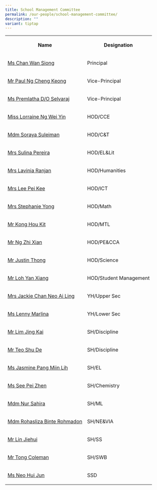 ```yaml
---
title: School Management Committee
permalink: /our-people/school-management-committee/
description: ""
variant: tiptap
---
```

<table style="minWidth: 50px">
<colgroup>
<col>
<col>
</colgroup>
<tbody>
<tr>
<th rowspan="1" colspan="1">
<p>Name</p>
</th>
<th rowspan="1" colspan="1">
<p>Designation</p>
</th>
</tr>
<tr>
<td rowspan="1" colspan="1">
<p><a href="mailto:CHAN_Wan_Siong@schools.gov.sg" rel="noopener noreferrer nofollow" target="_blank">Ms Chan Wan Siong</a>
</p>
</td>
<td rowspan="1" colspan="1">
<p>Principal</p>
</td>
</tr>
<tr>
<td rowspan="1" colspan="1">
<p><a href="mailto:NG_Cheng_Keong@schools.gov.sg" rel="noopener noreferrer nofollow" target="_blank">Mr Paul Ng Cheng Keong</a>
</p>
</td>
<td rowspan="1" colspan="1">
<p>Vice-Principal</p>
</td>
</tr>
<tr>
<td rowspan="1" colspan="1">
<p><a href="mailto:premlatha_selvaraj@schools.gov.sg" rel="noopener noreferrer nofollow" target="_blank">Ms Premlatha D/O Selvaraj</a>
</p>
</td>
<td rowspan="1" colspan="1">
<p>Vice-Principal</p>
</td>
</tr>
<tr>
<td rowspan="1" colspan="1">
<p><a href="mailto:ng_wei_yin_carrissa@schools.gov.sg" rel="noopener noreferrer nofollow" target="_blank">Miss Lorraine Ng Wei Yin</a>
</p>
</td>
<td rowspan="1" colspan="1">
<p>HOD/CCE</p>
</td>
</tr>
<tr>
<td rowspan="1" colspan="1">
<p><a href="mailto:soraya_suleiman@schools.gov.sg" rel="noopener noreferrer nofollow" target="_blank">Mdm Soraya Suleiman</a>
</p>
</td>
<td rowspan="1" colspan="1">
<p>HOD/C&amp;T</p>
</td>
</tr>
<tr>
<td rowspan="1" colspan="1">
<p><a href="mailto:sulina_abas@schools.gov.sg" rel="noopener noreferrer nofollow" target="_blank">Mrs Sulina Pereira</a>
</p>
</td>
<td rowspan="1" colspan="1">
<p>HOD/EL&amp;Lit</p>
</td>
</tr>
<tr>
<td rowspan="1" colspan="1">
<p><a href="mailto:denise_lavinia_selvakumar@schools.gov.sg" rel="noopener noreferrer nofollow" target="_blank">Mrs Lavinia Ranjan</a>
</p>
</td>
<td rowspan="1" colspan="1">
<p>HOD/Humanities</p>
</td>
</tr>
<tr>
<td rowspan="1" colspan="1">
<p><a href="mailto:chin_pei_kee@schools.gov.sg" rel="noopener noreferrer nofollow" target="_blank">Mrs Lee Pei Kee</a>
</p>
</td>
<td rowspan="1" colspan="1">
<p>HOD/ICT</p>
</td>
</tr>
<tr>
<td rowspan="1" colspan="1">
<p><a href="mailto:seow_peng_peng@schools.gov.sg" rel="noopener noreferrer nofollow" target="_blank">Mrs Stephanie Yong</a>
</p>
</td>
<td rowspan="1" colspan="1">
<p>HOD/Math</p>
</td>
</tr>
<tr>
<td rowspan="1" colspan="1">
<p><a href="mailto:kong_hou_kit@schools.gov.sg" rel="noopener noreferrer nofollow" target="_blank">Mr Kong Hou Kit</a>
</p>
</td>
<td rowspan="1" colspan="1">
<p>HOD/MTL</p>
</td>
</tr>
<tr>
<td rowspan="1" colspan="1">
<p><a href="mailto:ng_zhi_xian@schools.gov.sg" rel="noopener noreferrer nofollow" target="_blank">Mr Ng Zhi Xian</a>
</p>
</td>
<td rowspan="1" colspan="1">
<p>HOD/PE&amp;CCA</p>
</td>
</tr>
<tr>
<td rowspan="1" colspan="1">
<p><a href="mailto:thong_ching_guan@schools.gov.sg" rel="noopener noreferrer nofollow" target="_blank">Mr Justin Thong</a>
</p>
</td>
<td rowspan="1" colspan="1">
<p>HOD/Science</p>
</td>
</tr>
<tr>
<td rowspan="1" colspan="1">
<p><a href="mailto:loh_yan_xiang@schools.gov.sg" rel="noopener noreferrer nofollow" target="_blank">Mr Loh Yan Xiang</a>
</p>
</td>
<td rowspan="1" colspan="1">
<p>HOD/Student Management</p>
</td>
</tr>
<tr>
<td rowspan="1" colspan="1">
<p><a href="mailto:neo_ai_ling_jackie@schools.gov.sg" rel="noopener noreferrer nofollow" target="_blank">Mrs Jackie Chan Neo Ai Ling</a>
</p>
</td>
<td rowspan="1" colspan="1">
<p>YH/Upper Sec</p>
</td>
</tr>
<tr>
<td rowspan="1" colspan="1">
<p><a href="mailto:lenny_marlina_mohamed@schools.gov.sg" rel="noopener noreferrer nofollow" target="_blank">Ms Lenny Marlina</a>
</p>
</td>
<td rowspan="1" colspan="1">
<p>YH/Lower Sec</p>
</td>
</tr>
<tr>
<td rowspan="1" colspan="1">
<p><a href="mailto:lim_jing_kai@schools.gov.sg" rel="noopener noreferrer nofollow" target="_blank">Mr Lim Jing Kai</a>
</p>
</td>
<td rowspan="1" colspan="1">
<p>SH/Discipline</p>
</td>
</tr>
<tr>
<td rowspan="1" colspan="1">
<p><a href="mailto:teo_shu_de@schools.gov.sg" rel="noopener noreferrer nofollow" target="_blank">Mr Teo Shu De</a>
</p>
</td>
<td rowspan="1" colspan="1">
<p>SH/Discipline</p>
</td>
</tr>
<tr>
<td rowspan="1" colspan="1">
<p><a href="mailto:Pang_Miin_Lih@schools.gov.sg" rel="noopener nofollow" target="_blank">Ms Jasmine Pang Miin Lih</a>
</p>
</td>
<td rowspan="1" colspan="1">
<p>SH/EL</p>
</td>
</tr>
<tr>
<td rowspan="1" colspan="1">
<p><a href="mailto:see_pei_zhen@schools.gov.sg" rel="noopener noreferrer nofollow" target="_blank">Ms See Pei Zhen</a>
</p>
</td>
<td rowspan="1" colspan="1">
<p>SH/Chemistry</p>
</td>
</tr>
<tr>
<td rowspan="1" colspan="1">
<p><a href="mailto:nur_sahira_ramlee@schools.gov.sg" rel="noopener noreferrer nofollow" target="_blank">Mdm Nur Sahira</a>
</p>
</td>
<td rowspan="1" colspan="1">
<p>SH/ML</p>
</td>
</tr>
<tr>
<td rowspan="1" colspan="1">
<p><a href="mailto:rohasliza_rohmadon@schools.gov.sg" rel="noopener noreferrer nofollow" target="_blank">Mdm Rohasliza Binte Rohmadon</a>
</p>
</td>
<td rowspan="1" colspan="1">
<p>SH/NE&amp;VIA</p>
</td>
</tr>
<tr>
<td rowspan="1" colspan="1">
<p><a href="mailto:lin_jiehui@schools.gov.sg" rel="noopener noreferrer nofollow" target="_blank">Mr Lin Jiehui</a>
</p>
</td>
<td rowspan="1" colspan="1">
<p>SH/SS</p>
</td>
</tr>
<tr>
<td rowspan="1" colspan="1">
<p><a href="mailto:tong_coleman@schools.gov.sg" rel="noopener noreferrer nofollow" target="_blank">Mr Tong Coleman</a>
</p>
</td>
<td rowspan="1" colspan="1">
<p>SH/SWB</p>
</td>
</tr>
<tr>
<td rowspan="1" colspan="1">
<p><a href="mailto:neo_hui_jun@schools.gov.sg" rel="noopener nofollow" target="_blank">Ms Neo Hui Jun</a>
</p>
</td>
<td rowspan="1" colspan="1">
<p>SSD</p>
</td>
</tr>
</tbody>
</table>
<p></p>